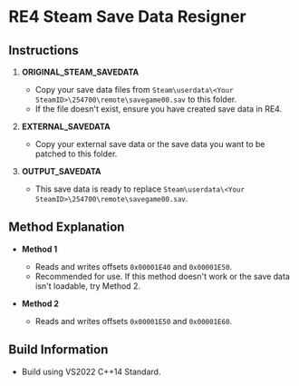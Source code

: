 # RE4 Steam Save Data Resigner

## Instructions

1. **ORIGINAL_STEAM_SAVEDATA**
   - Copy your save data files from `Steam\userdata\<Your SteamID>\254700\remote\savegame00.sav` to this folder.
   - If the file doesn't exist, ensure you have created save data in RE4.

2. **EXTERNAL_SAVEDATA**
   - Copy your external save data or the save data you want to be patched to this folder.

3. **OUTPUT_SAVEDATA**
   - This save data is ready to replace `Steam\userdata\<Your SteamID>\254700\remote\savegame00.sav`.

## Method Explanation

- **Method 1**
  - Reads and writes offsets `0x00001E40` and `0x00001E50`.
  - Recommended for use. If this method doesn't work or the save data isn't loadable, try Method 2.

- **Method 2**
  - Reads and writes offsets `0x00001E50` and `0x00001E60`.

## Build Information

- Build using VS2022 C++14 Standard.
